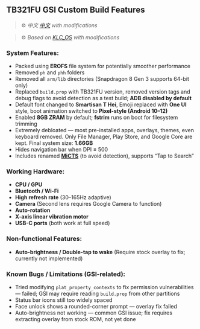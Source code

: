 ## TB321FU GSI Custom Build Features

> ⚙️ *中文 [中文](https://github.com/Zhicheng-Gao/KLCOS-TB321FU/blob/main/README_CN.md) with modifications*

> ⚙️ *Based on [KLC\_OS](https://github.com/LoggingNewMemory/KLC_OS) with modifications*

### System Features:

* Packed using **EROFS** file system for potentially smoother performance
* Removed `ph` and `phh` folders
* Removed all `arm/lib` directories (Snapdragon 8 Gen 3 supports 64-bit only)
* Replaced `build.prop` with TB321FU version, removed version tags and debug flags to avoid detection as a test build; **ADB disabled by default**
* Default font changed to **Smartisan T Hei**, Emoji replaced with **One UI** style, boot animation switched to **Pixel-style (Android 10–12)**
* Enabled **8GB ZRAM** by default; **fstrim** runs on boot for filesystem trimming
* Extremely debloated — most pre-installed apps, overlays, themes, even keyboard removed. Only File Manager, Play Store, and Google Core are kept. Final system size: **1.66GB**
* Hides navigation bar when DPI ≤ 500
* Includes renamed **[MiCTS](https://github.com/parallelcc/MiCTS)** (to avoid detection), supports “Tap to Search”

### Working Hardware:

* **CPU / GPU**
* **Bluetooth / Wi-Fi**
* **High refresh rate** (30–165Hz adaptive)
* **Camera** (Second lens requires Google Camera to function)
* **Auto-rotation**
* **X-axis linear vibration motor**
* **USB-C ports** (both work at full speed)

### Non-functional Features:

* **Auto-brightness / Double-tap to wake** (Require stock overlay to fix; currently not implemented)

### Known Bugs / Limitations (GSI-related):

* Tried modifying `plat_property_contexts` to fix permission vulnerabilities — failed; GSI may require reading `build.prop` from other partitions
* Status bar icons still too widely spaced
* Face unlock shows a rounded-corner prompt — overlay fix failed
* Auto-brightness not working — common GSI issue; fix requires extracting overlay from stock ROM, not yet done
